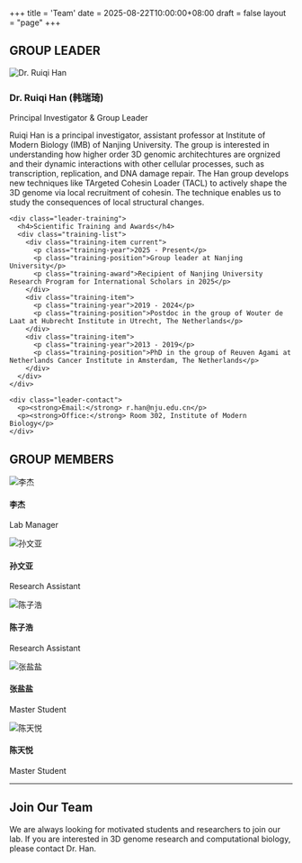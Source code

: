 +++
title = 'Team'
date = 2025-08-22T10:00:00+08:00
draft = false
layout = "page"
+++

## GROUP LEADER

<div class="group-leader">
  <div class="leader-photo">
    <img src="/img/team/han-ruiqi.jpg" alt="Dr. Ruiqi Han" class="leader-avatar">
  </div>
  <div class="leader-info">
    <h3>Dr. Ruiqi Han (韩瑞琦)</h3>
    <p class="leader-title">Principal Investigator & Group Leader</p>
    <p class="leader-description">
      Ruiqi Han is a principal investigator, assistant professor at Institute of Modern Biology (IMB) of Nanjing University. The group is interested in understanding how higher order 3D genomic architechtures are orgnized and their dynamic interactions with other cellular processes, such as transcription, replication, and DNA damage repair. The Han group develops new techniques like TArgeted Cohesin Loader (TACL) to actively shape the 3D genome via local recruitment of cohesin. The technique enables us to study the consequences of local structural changes.
    </p>
    
    <div class="leader-training">
      <h4>Scientific Training and Awards</h4>
      <div class="training-list">
        <div class="training-item current">
          <p class="training-year">2025 - Present</p>
          <p class="training-position">Group leader at Nanjing University</p>
          <p class="training-award">Recipient of Nanjing University Research Program for International Scholars in 2025</p>
        </div>
        <div class="training-item">
          <p class="training-year">2019 - 2024</p>
          <p class="training-position">Postdoc in the group of Wouter de Laat at Hubrecht Institute in Utrecht, The Netherlands</p>
        </div>
        <div class="training-item">
          <p class="training-year">2013 - 2019</p>
          <p class="training-position">PhD in the group of Reuven Agami at Netherlands Cancer Institute in Amsterdam, The Netherlands</p>
        </div>
      </div>
    </div>
    
    <div class="leader-contact">
      <p><strong>Email:</strong> r.han@nju.edu.cn</p>
      <p><strong>Office:</strong> Room 302, Institute of Modern Biology</p>
    </div>
  </div>
</div>

## GROUP MEMBERS

<div class="group-members">
  <div class="member-card">
    <div class="member-photo">
      <img src="/img/team/manager1.jpg" alt="李杰" class="member-avatar">
    </div>
    <h4>李杰</h4>
    <p class="member-position">Lab Manager</p>
  </div>

  <div class="member-card">
    <div class="member-photo">
      <img src="/img/team/assistant1.jpg" alt="孙文亚" class="member-avatar">
    </div>
    <h4>孙文亚</h4>
    <p class="member-position">Research Assistant</p>
  </div>

  <div class="member-card">
    <div class="member-photo">
      <img src="/img/team/assistant2.jpg" alt="陈子浩" class="member-avatar">
    </div>
    <h4>陈子浩</h4>
    <p class="member-position">Research Assistant</p>
  </div>

  <div class="member-card">
    <div class="member-photo">
      <img src="/img/team/student1.jpg" alt="张盐盐" class="member-avatar">
    </div>
    <h4>张盐盐</h4>
    <p class="member-position">Master Student</p>
  </div>

  <div class="member-card">
    <div class="member-photo">
      <img src="/img/team/student2.jpg" alt="陈天悦" class="member-avatar">
    </div>
    <h4>陈天悦</h4>
    <p class="member-position">Master Student</p>
  </div>
</div>

---

## Join Our Team

We are always looking for motivated students and researchers to join our lab. 
If you are interested in 3D genome research and computational biology, please contact Dr. Han.